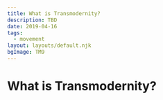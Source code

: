```yaml
---
title: What is Transmodernity?
description: TBD
date: 2019-04-16
tags:
  - movement
layout: layouts/default.njk
bgImage: TM9
---
```


# What is Transmodernity?
